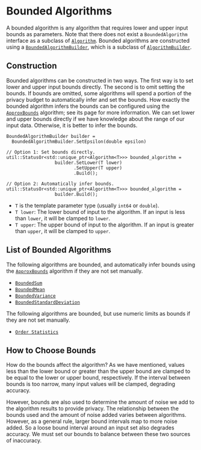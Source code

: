 
# Bounded Algorithms

A bounded algorithm is any algorithm that requires lower and upper input bounds
as parameters. Note that there does not exist a `BoundedAlgorithm` interface as
a subclass of [`Algorithm`](algorithm.md). Bounded algorithms are constructed
using a [`BoundedAlgorithmBuilder`](https://github.com/google/differential-privacy/blob/main/cc/algorithms/bounded-algorithm.h),
which is a subclass of [`AlgorithmBuilder`](https://github.com/google/differential-privacy/blob/main/cc/algorithms/algorithm.h).

## Construction

Bounded algorithms can be constructed in two ways. The first way is to set lower
and upper input bounds directly. The second is to omit setting the bounds. If
bounds are omitted, some algorithms will spend a portion of the privacy budget
to automatically infer and set the bounds. How exactly the bounded algorithm
infers the bounds can be configured using the [`ApproxBounds`](approx-bounds.md)
algorithm; see its page for more information. We can set lower and upper bounds
directly if we have knowledge about the range of our input data. Otherwise, it
is better to infer the bounds.

```
BoundedAlgorithmBuilder builder =
  BoundedAlgorithmBuilder.SetEpsilon(double epsilon)

// Option 1: Set bounds directly.
util::StatusOr<std::unique_ptr<Algorithm<T>>> bounded_algorithm =
                  builder.SetLower(T lower)
                         .SetUpper(T upper)
                         .Build();

// Option 2: Automatically infer bounds.
util::StatusOr<std::unique_ptr<Algorithm<T>>> bounded_algorithm =
                  builder.Build();
```

*   `T` is the template parameter type (usually `int64` or `double`).
*   `T lower`: The lower bound of input to the algorithm. If an input is less
    than `lower`, it will be clamped to `lower`.
*   `T upper`: The upper bound of input to the algorithm. If an input is greater
    than `upper`, it will be clamped to `upper`.

## List of Bounded Algorithms

The following algorithms are bounded, and automatically infer bounds using the
[`ApproxBounds`](approx-bounds.md) algorithm if they are not set manually.

*   [`BoundedSum`](bounded-sum.md)
*   [`BoundedMean`](bounded-mean.md)
*   [`BoundedVariance`](bounded-variance.md)
*   [`BoundedStandardDeviation`](bounded-standard-deviation.md)

The following algorithms are bounded, but use numeric limits as bounds if they
are not set manually.

*   [`Order Statistics`](order-statistics.md)

## How to Choose Bounds

How do the bounds affect the algorithm? As we have mentioned, values less than
the lower bound or greater than the upper bound are clamped to be equal to the
lower or upper bound, respectively. If the interval between bounds is too
narrow, many input values will be clamped, degrading accuracy.

However, bounds are also used to determine the amount of noise we add to the
algorithm results to provide privacy. The relationship between the bounds used
and the amount of noise added varies between algorithms. However, as a general
rule, larger bound intervals map to more noise added. So a loose bound interval
around an input set also degrades accuracy. We must set our bounds to balance
between these two sources of inaccuracy.
